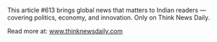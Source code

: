 This article #613 brings global news that matters to Indian readers — covering politics, economy, and innovation. Only on Think News Daily.

Read more at: www.thinknewsdaily.com